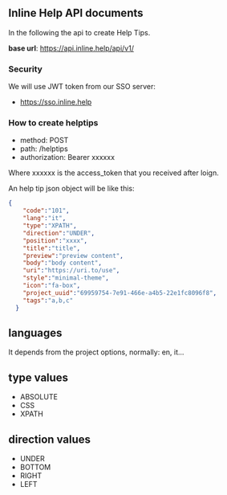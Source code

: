 ## Inline Help API documents

In the following the api to create Help Tips.

**base url**: https://api.inline.help/api/v1/

### Security

We will use JWT token from our SSO server:
- https://sso.inline.help


### How to create helptips
- method: POST 
- path: /helptips
- authorization: Bearer xxxxxx

Where xxxxxx is the access_token that you received after loign.


An help tip json object will be like this:

```json
{
    "code":"101",
    "lang":"it",
    "type":"XPATH",
    "direction":"UNDER",
    "position":"xxxx",
    "title":"title",
    "preview":"preview content",
    "body":"body content",
    "uri":"https://uri.to/use",
    "style":"minimal-theme",
    "icon":"fa-box",
    "project_uuid":"69959754-7e91-466e-a4b5-22e1fc8096f8",
    "tags":"a,b,c"
  }
```


## languages

It depends from the project options, normally: en, it...

## type values
- ABSOLUTE
- CSS
- XPATH

## direction values
- UNDER
- BOTTOM
- RIGHT
- LEFT
